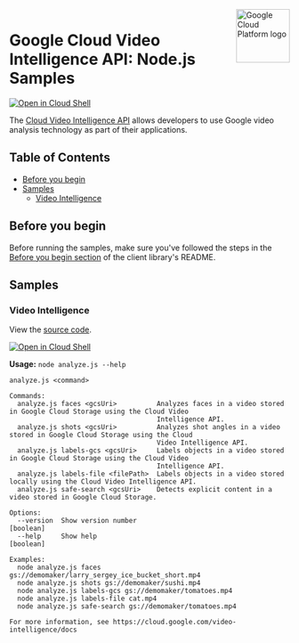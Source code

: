 <img src="https://avatars2.githubusercontent.com/u/2810941?v=3&s=96" alt="Google Cloud Platform logo" title="Google Cloud Platform" align="right" height="96" width="96"/>

# Google Cloud Video Intelligence API: Node.js Samples

[![Open in Cloud Shell][shell_img]][shell_link]

The [Cloud Video Intelligence API](https://cloud.google.com/video-intelligence) allows developers to use Google video analysis technology as part of their applications.

## Table of Contents

* [Before you begin](#before-you-begin)
* [Samples](#samples)
  * [Video Intelligence](#video-intelligence)

## Before you begin

Before running the samples, make sure you've followed the steps in the
[Before you begin section](../README.md#before-you-begin) of the client
library's README.

## Samples

### Video Intelligence

View the [source code][video_0_code].

[![Open in Cloud Shell][shell_img]](https://console.cloud.google.com/cloudshell/open?git_repo=https://github.com/googleapis/nodejs-video-intelligence&page=editor&open_in_editor=samples/analyze.js,samples/README.md)

__Usage:__ `node analyze.js --help`

```
analyze.js <command>

Commands:
  analyze.js faces <gcsUri>          Analyzes faces in a video stored in Google Cloud Storage using the Cloud Video
                                     Intelligence API.
  analyze.js shots <gcsUri>          Analyzes shot angles in a video stored in Google Cloud Storage using the Cloud
                                     Video Intelligence API.
  analyze.js labels-gcs <gcsUri>     Labels objects in a video stored in Google Cloud Storage using the Cloud Video
                                     Intelligence API.
  analyze.js labels-file <filePath>  Labels objects in a video stored locally using the Cloud Video Intelligence API.
  analyze.js safe-search <gcsUri>    Detects explicit content in a video stored in Google Cloud Storage.

Options:
  --version  Show version number                                                                               [boolean]
  --help     Show help                                                                                         [boolean]

Examples:
  node analyze.js faces gs://demomaker/larry_sergey_ice_bucket_short.mp4
  node analyze.js shots gs://demomaker/sushi.mp4
  node analyze.js labels-gcs gs://demomaker/tomatoes.mp4
  node analyze.js labels-file cat.mp4
  node analyze.js safe-search gs://demomaker/tomatoes.mp4

For more information, see https://cloud.google.com/video-intelligence/docs
```

[video_0_docs]: https://cloud.google.com/video-intelligence/docs
[video_0_code]: analyze.js

[shell_img]: //gstatic.com/cloudssh/images/open-btn.png
[shell_link]: https://console.cloud.google.com/cloudshell/open?git_repo=https://github.com/googleapis/nodejs-video-intelligence&page=editor&open_in_editor=samples/README.md
